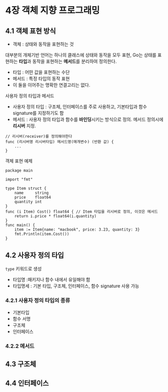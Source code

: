 # 4장 객체 지향 프로그래밍

## 4.1 객체 표현 방식

- 객체 : 상태와 동작을 표현하는 것

대부분의 개체기반 언어는 하나의 클래스에 상태와 동작을 모두 표현,
Go는 상태를 표현하는 **타입**과 동작을 표현하는 **메서드**를 분리하여 정의한다. 

- 타입 : 어떤 값을 표현하는 수단
- 메서드 : 특정 타입의 동작 표현
- 이 둘을 이어주는 명확한 연결고리는 없다.


사용자 정의 타입과 메서드

- 사용자 정의 타입 : 구조체, 인터페이스를 주로 사용하고, 기본타입과 함수 signature를 지정하기도 함
- 메서드 : 사용자 정의 타입과 함수를 **바인딩**시키는 방식으로 정의. 메서드 정의시에 **리시버** 지정. 

```
// 리시버(receiver)를 정의해야한다
func (리시버명 리시버타입) 메서드명(매개변수) (반환 값) {
	...
}
```

객체 표현 예제

```
package main

import "fmt"

type Item struct {
	name     string
	price    float64
	quantity int
}
func (i Item) Cost() float64 { // Item 타입을 리시버로 정의, 이것은 메서드
	return i.price * float64(i.quantity)
}
func main() {
	item := Item{name: "macbook", price: 3.23, quantity: 3}
	fmt.Println(item.Cost())
}
```
## 4.2 사용자 정의 타입
`type` 키워드로 생성

- 타입명 :패키지나 함수 내에서 유일해야 함
- 타입명세 : 기본 타입, 구조체, 인터페이스, 함수 signature 사용 가능 

### 4.2.1 사용자 정의 타입의 종류
- 기본타입
- 함수 서명
- 구조체
- 인터페이스

### 4.2.2 메서드


## 4.3 구조체
## 4.4 인터페이스